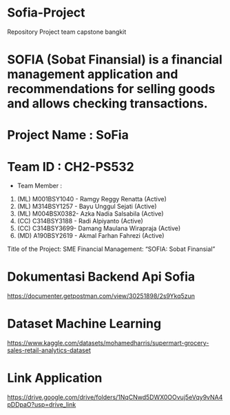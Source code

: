 # Sofia-Project
Repository Project team capstone bangkit
# SOFIA (Sobat Finansial) is a financial management application and recommendations for selling goods and allows checking transactions.
# Project Name		: SoFia
# Team ID		: CH2-PS532
* Team Member		: 
1. (ML) M001BSY1040 - Ramgy Reggy Renatta (Active)
2. (ML) M314BSY1257 -  Bayu Unggul Sejati (Active)
3. (ML) M004BSX0382-  Azka Nadia Salsabila (Active)
4. (CC) C314BSY3188 - Radi Alpiyanto (Active)
5. (CC) C314BSY3699- Damang Maulana Wirapraja (Active)
6. (MD) A190BSY2619 -  Akmal Farhan Fahrezi (Active)

Title of the Project:
SME Financial Management: “SOFIA: Sobat Finansial”




# Dokumentasi Backend Api Sofia
https://documenter.getpostman.com/view/30251898/2s9Ykq5zun

# Dataset Machine Learning
https://www.kaggle.com/datasets/mohamedharris/supermart-grocery-sales-retail-analytics-dataset

# Link Application
https://drive.google.com/drive/folders/1NqCNwd5DWX0OOvuj5eVqy9vNA4pDDpaO?usp=drive_link

